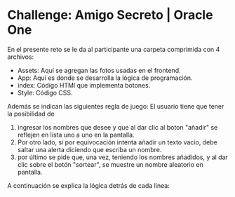<h1>Challenge: Amigo Secreto | Oracle One</h1>

En el presente reto se le da al participante una carpeta comprimida con 4 archivos:
- Assets: Aquí se agregan las fotos usadas en el frontend.
- App: Aquí es donde se desarrolla la lógica de programación.
- index: Código HTMl que implementa botones.
- Style: Código CSS.

Además se indican las siguientes regla de juego:
El usuario tiene que tener la posibilidad de 
1. ingresar los nombres que desee y que al dar clic al boton "añadir" se reflejen en lista uno a uno en la pantalla.
2. Por otro lado, si por equivocación intenta añadir un texto vacío, debe saltar una alerta diciendo que escriba un nombre.
3. por último se pide que, una vez, teniendo los nombres añadidos, y al dar clic sobre el botón "sortear", se muestre un nombre aleatorio en pantalla.
   
A continuación se explica la lógica detrás de cada línea:
